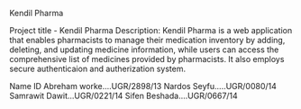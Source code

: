 
Kendil Pharma

Project title - Kendil Pharma Description: Kendil Pharma is a web application that enables pharmacists to manage their medication inventory by adding, deleting, and updating medicine information, while users can access the comprehensive list of medicines provided by pharmacists. It also employs secure authenticaion and autherization system.

Name ID Abreham worke....UGR/2898/13      Nardos Seyfu.....UGR/0080/14 Samrawit Dawit...UGR/0221/14        Sifen Beshada....UGR/0667/14
